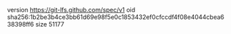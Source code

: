 version https://git-lfs.github.com/spec/v1
oid sha256:1b2be3b4ce3bb61d69e98f5e0c1853432ef0cfccdf4f08e4044cbea638398ff6
size 51177

